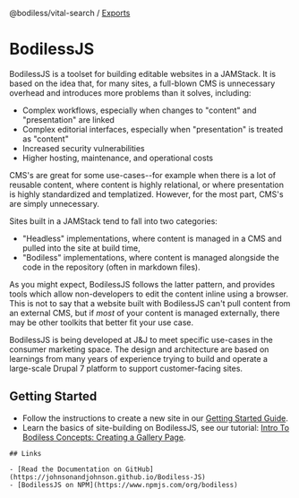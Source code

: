 @bodiless/vital-search / [Exports](modules.md)

# BodilessJS

BodilessJS is a toolset for building editable websites in a JAMStack. It is based on the idea that, for many sites, a full-blown CMS is unnecessary overhead and introduces more problems than it solves, including:

- Complex workflows, especially when changes to "content" and "presentation" are linked
- Complex editorial interfaces, especially when "presentation" is treated as "content"
- Increased security vulnerabilities
- Higher hosting, maintenance, and operational costs

CMS's are great for some use-cases--for example when there is a lot of reusable content, where content is highly relational, or where presentation is highly standardized and templatized. However, for the most part, CMS's are simply unnecessary.

Sites built in a JAMStack tend to fall into two categories:

- "Headless" implementations, where content is managed in a CMS and pulled into the site at build time,
- "Bodiless" implementations, where content is managed alongside the code in the repository (often in markdown files). 
  
As you might expect, BodilessJS follows the latter pattern, and provides tools which allow non-developers to edit the content inline using a browser. This is not to say that a website built with BodilessJS can't pull content from an external CMS, but if *most* of your content is managed externally, there may be other toolkits that better fit your use case.

BodilessJS is being developed at J&J to meet specific use-cases in the consumer marketing space. The design and architecture are based on learnings from many years of experience trying to build and operate a large-scale Drupal 7 platform to support customer-facing sites.

## Getting Started

- Follow the instructions to create a new site in our [Getting Started Guide](./About/GettingStarted).
- Learn the basics of site-building on BodilessJS, see our tutorial: [Intro To Bodiless Concepts:
Creating a Gallery Page](/Development/Guides/IntroToBodilessConcepts).
```
## Links

- [Read the Documentation on GitHub](https://johnsonandjohnson.github.io/Bodiless-JS)
- [BodilessJS on NPM](https://www.npmjs.com/org/bodiless)
